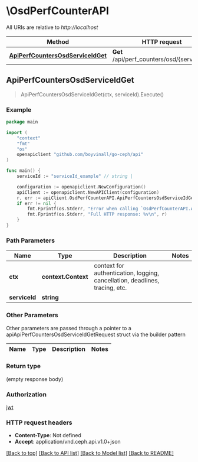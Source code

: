 # \OsdPerfCounterAPI

All URIs are relative to *http://localhost*

Method | HTTP request | Description
------------- | ------------- | -------------
[**ApiPerfCountersOsdServiceIdGet**](OsdPerfCounterAPI.md#ApiPerfCountersOsdServiceIdGet) | **Get** /api/perf_counters/osd/{service_id} | 



## ApiPerfCountersOsdServiceIdGet

> ApiPerfCountersOsdServiceIdGet(ctx, serviceId).Execute()



### Example

```go
package main

import (
	"context"
	"fmt"
	"os"
	openapiclient "github.com/boyvinall/go-ceph/api"
)

func main() {
	serviceId := "serviceId_example" // string | 

	configuration := openapiclient.NewConfiguration()
	apiClient := openapiclient.NewAPIClient(configuration)
	r, err := apiClient.OsdPerfCounterAPI.ApiPerfCountersOsdServiceIdGet(context.Background(), serviceId).Execute()
	if err != nil {
		fmt.Fprintf(os.Stderr, "Error when calling `OsdPerfCounterAPI.ApiPerfCountersOsdServiceIdGet``: %v\n", err)
		fmt.Fprintf(os.Stderr, "Full HTTP response: %v\n", r)
	}
}
```

### Path Parameters


Name | Type | Description  | Notes
------------- | ------------- | ------------- | -------------
**ctx** | **context.Context** | context for authentication, logging, cancellation, deadlines, tracing, etc.
**serviceId** | **string** |  | 

### Other Parameters

Other parameters are passed through a pointer to a apiApiPerfCountersOsdServiceIdGetRequest struct via the builder pattern


Name | Type | Description  | Notes
------------- | ------------- | ------------- | -------------


### Return type

 (empty response body)

### Authorization

[jwt](../README.md#jwt)

### HTTP request headers

- **Content-Type**: Not defined
- **Accept**: application/vnd.ceph.api.v1.0+json

[[Back to top]](#) [[Back to API list]](../README.md#documentation-for-api-endpoints)
[[Back to Model list]](../README.md#documentation-for-models)
[[Back to README]](../README.md)

